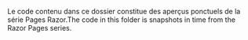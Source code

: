 <span data-ttu-id="65ba2-101">Le code contenu dans ce dossier constitue des aperçus ponctuels de la série Pages Razor.</span><span class="sxs-lookup"><span data-stu-id="65ba2-101">The code in this folder is snapshots in time from the Razor Pages series.</span></span>
